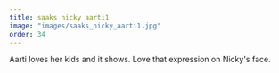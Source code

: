 ```yaml
---
title: saaks nicky aarti1
image: "images/saaks_nicky_aarti1.jpg"
order: 34
---
```


Aarti loves her kids and it shows. Love that expression on Nicky's face.
